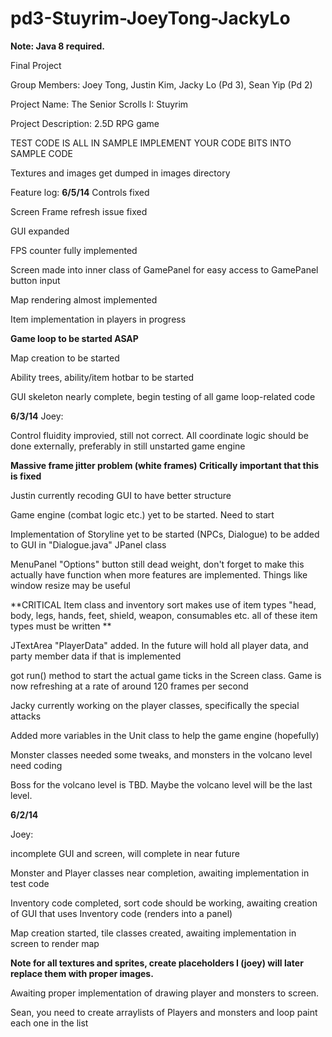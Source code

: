 pd3-Stuyrim-JoeyTong-JackyLo
============================

**Note: Java 8 required.**

Final Project

Group Members: Joey Tong, Justin Kim, Jacky Lo (Pd 3),  Sean Yip (Pd 2)

Project Name: The Senior Scrolls I: Stuyrim

Project Description: 2.5D RPG game


  
  TEST CODE IS ALL IN SAMPLE IMPLEMENT YOUR CODE BITS INTO SAMPLE CODE
  
  Textures and images get dumped in images directory 
  
  Feature log: 
  **6/5/14**
  Controls fixed
  
  Screen Frame refresh issue fixed
  
  GUI expanded
  
  FPS counter fully implemented
  
  Screen made into inner class of GamePanel for easy access to GamePanel button input
  
  Map rendering almost implemented
  
  Item implementation in players in progress
  
  **Game loop to be started ASAP**
    
  Map creation to be started
  
  Ability trees, ability/item hotbar to be started
  
  GUI skeleton nearly complete, begin testing of all game loop-related code
  
  
  **6/3/14**
  Joey:
  
  Control fluidity improvied, still not correct. All coordinate logic should be done externally, preferably in still unstarted game engine
  
  **Massive frame jitter problem (white frames) Critically important that this is fixed**
  
  Justin currently recoding GUI to have better structure
  
  Game engine (combat logic etc.) yet to be started. Need to start
  
  
  Implementation of Storyline yet to be started (NPCs, Dialogue) to be added to GUI in "Dialogue.java" JPanel class
  
  MenuPanel "Options" button still dead weight, don't forget to make this actually have function when more features are implemented. Things like window resize may be useful
  
  **CRITICAL Item class and inventory sort makes use of item types "head, body, legs, hands, feet, shield, weapon, consumables etc. all of these item types must be written **
  
  JTextArea "PlayerData" added. In the future will hold all player data, and party member data if that is implemented
  
  got run() method to start the actual game ticks in the Screen class. Game is now refreshing at a rate of around 120 frames per second
  
  Jacky currently working on the player classes, specifically the special attacks
  
  Added more variables in the Unit class to help the game engine (hopefully)
  
  Monster classes needed some tweaks, and monsters in the volcano level need coding
  
  Boss for the volcano level is TBD. Maybe the volcano level will be the last level.
  
  **6/2/14** 
  
  Joey:
  
  incomplete GUI and screen, will complete in near future
  
  Monster and Player classes near completion, awaiting implementation in test code
  
  Inventory code completed, sort code should be working, awaiting creation of GUI that uses Inventory code (renders into a panel) 
  
  Map creation started, tile classes created, awaiting implementation in screen to render map 
  
  **Note for all textures and sprites, create placeholders I (joey) will later replace them with proper images.**
  
  Awaiting proper implementation of drawing player and monsters to screen. 
  
  Sean, you need to create arraylists of Players and monsters and loop paint each one in the list
  

  
